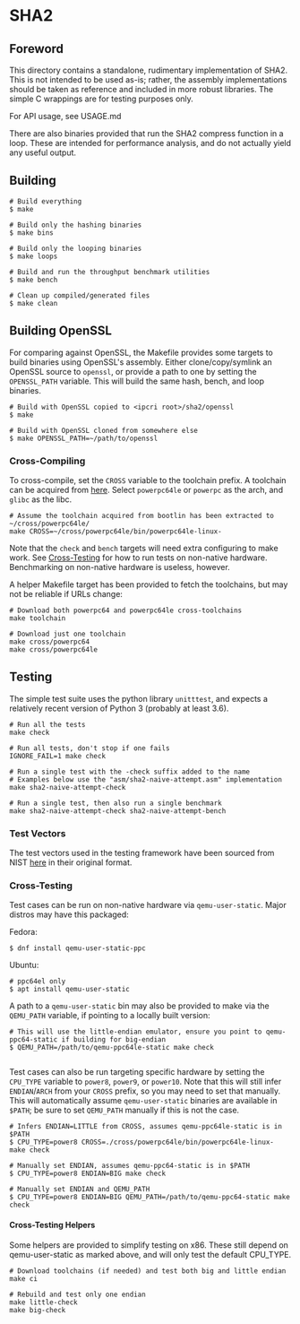 # SHA2

## Foreword
This directory contains a standalone, rudimentary implementation of SHA2.
This is not intended to be used as-is; rather, the assembly implementations should be taken as reference and included in more robust libraries.
The simple C wrappings are for testing purposes only.

For API usage, see USAGE.md

There are also binaries provided that run the SHA2 compress function in a loop.
These are intended for performance analysis, and do not actually yield any useful output.

## Building

```
# Build everything
$ make 

# Build only the hashing binaries
$ make bins

# Build only the looping binaries
$ make loops

# Build and run the throughput benchmark utilities
$ make bench

# Clean up compiled/generated files
$ make clean
```

## Building OpenSSL

For comparing against OpenSSL, the Makefile provides some targets to build binaries using OpenSSL's assembly.
Either clone/copy/symlink an OpenSSL source to `openssl`, or provide a path to one by setting the `OPENSSL_PATH` variable.
This will build the same hash, bench, and loop binaries.

```
# Build with OpenSSL copied to <ipcri root>/sha2/openssl
$ make

# Build with OpenSSL cloned from somewhere else
$ make OPENSSL_PATH=~/path/to/openssl
```


### Cross-Compiling

To cross-compile, set the `CROSS` variable to the toolchain prefix.
A toolchain can be acquired from [here](https://toolchains.bootlin.com).
Select `powerpc64le` or `powerpc` as the arch, and `glibc` as the libc.

```
# Assume the toolchain acquired from bootlin has been extracted to ~/cross/powerpc64le/
make CROSS=~/cross/powerpc64le/bin/powerpc64le-linux-
```

Note that the `check` and `bench` targets will need extra configuring to make work.
See [Cross-Testing](#cross-testing) for how to run tests on non-native hardware.
Benchmarking on non-native hardware is useless, however.

A helper Makefile target has been provided to fetch the toolchains, but may not be reliable if URLs change:
```
# Download both powerpc64 and powerpc64le cross-toolchains
make toolchain

# Download just one toolchain
make cross/powerpc64
make cross/powerpc64le
```

## Testing

The simple test suite uses the python library `unitttest`, and expects a relatively recent version of Python 3 (probably at least 3.6).

```
# Run all the tests
make check

# Run all tests, don't stop if one fails
IGNORE_FAIL=1 make check

# Run a single test with the -check suffix added to the name
# Examples below use the "asm/sha2-naive-attempt.asm" implementation
make sha2-naive-attempt-check

# Run a single test, then also run a single benchmark
make sha2-naive-attempt-check sha2-naive-attempt-bench
```

### Test Vectors

The test vectors used in the testing framework have been sourced from NIST [here](https://csrc.nist.gov/Projects/cryptographic-algorithm-validation-program/Secure-Hashing) in their original format.

### Cross-Testing

Test cases can be run on non-native hardware via `qemu-user-static`.
Major distros may have this packaged:

Fedora:
```
$ dnf install qemu-user-static-ppc
```

Ubuntu:
```
# ppc64el only
$ apt install qemu-user-static
```

A path to a `qemu-user-static` bin may also be provided to make via the `QEMU_PATH` variable, if pointing to a locally built version:
```
# This will use the little-endian emulator, ensure you point to qemu-ppc64-static if building for big-endian
$ QEMU_PATH=/path/to/qemu-ppc64le-static make check
  
```

Test cases can also be run targeting specific hardware by setting the `CPU_TYPE` variable to `power8`, `power9`, or `power10`.
Note that this will still infer `ENDIAN`/`ARCH` from your `CROSS` prefix, so you may need to set that manually.
This will automatically assume `qemu-user-static` binaries are available in `$PATH`; be sure to set `QEMU_PATH` manually if this is not the case.
```
# Infers ENDIAN=LITTLE from CROSS, assumes qemu-ppc64le-static is in $PATH
$ CPU_TYPE=power8 CROSS=./cross/powerpc64le/bin/powerpc64le-linux- make check

# Manually set ENDIAN, assumes qemu-ppc64-static is in $PATH
$ CPU_TYPE=power8 ENDIAN=BIG make check

# Manually set ENDIAN and QEMU_PATH
$ CPU_TYPE=power8 ENDIAN=BIG QEMU_PATH=/path/to/qemu-ppc64-static make check
```

#### Cross-Testing Helpers

Some helpers are provided to simplify testing on x86.
These still depend on qemu-user-static as marked above, and will only test the default CPU_TYPE.

```
# Download toolchains (if needed) and test both big and little endian
make ci

# Rebuild and test only one endian
make little-check
make big-check
```
